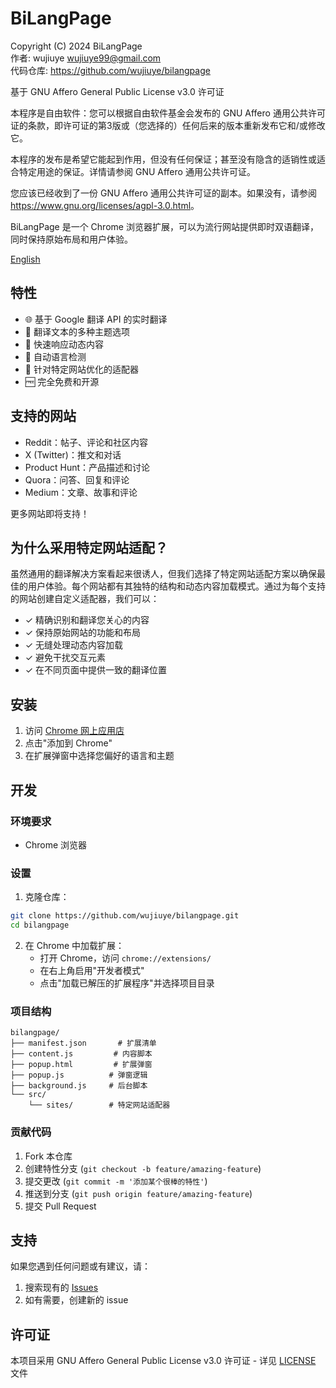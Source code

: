 # BiLangPage

Copyright (C) 2024 BiLangPage  
作者: wujiuye <wujiuye99@gmail.com>  
代码仓库: https://github.com/wujiuye/bilangpage

基于 GNU Affero General Public License v3.0 许可证

本程序是自由软件：您可以根据自由软件基金会发布的 GNU Affero 通用公共许可证的条款，即许可证的第3版或（您选择的）任何后来的版本重新发布它和/或修改它。

本程序的发布是希望它能起到作用，但没有任何保证；甚至没有隐含的适销性或适合特定用途的保证。详情请参阅 GNU Affero 通用公共许可证。

您应该已经收到了一份 GNU Affero 通用公共许可证的副本。如果没有，请参阅 <https://www.gnu.org/licenses/agpl-3.0.html>。

BiLangPage 是一个 Chrome 浏览器扩展，可以为流行网站提供即时双语翻译，同时保持原始布局和用户体验。

[English](./README.md)

## 特性

- 🌐 基于 Google 翻译 API 的实时翻译
- 🎨 翻译文本的多种主题选项
- 🚀 快速响应动态内容
- 🔄 自动语言检测
- 💫 针对特定网站优化的适配器
- 🆓 完全免费和开源

## 支持的网站

- Reddit：帖子、评论和社区内容
- X (Twitter)：推文和对话
- Product Hunt：产品描述和讨论
- Quora：问答、回复和评论
- Medium：文章、故事和评论

更多网站即将支持！

## 为什么采用特定网站适配？

虽然通用的翻译解决方案看起来很诱人，但我们选择了特定网站适配方案以确保最佳的用户体验。每个网站都有其独特的结构和动态内容加载模式。通过为每个支持的网站创建自定义适配器，我们可以：

- ✓ 精确识别和翻译您关心的内容
- ✓ 保持原始网站的功能和布局
- ✓ 无缝处理动态内容加载
- ✓ 避免干扰交互元素
- ✓ 在不同页面中提供一致的翻译位置

## 安装

1. 访问 [Chrome 网上应用店](https://chromewebstore.google.com/detail/bilangpage/ecglmijmieonanjgfojbcapmkgpahhil)
2. 点击"添加到 Chrome"
3. 在扩展弹窗中选择您偏好的语言和主题

## 开发

### 环境要求

- Chrome 浏览器

### 设置

1. 克隆仓库：

```bash
git clone https://github.com/wujiuye/bilangpage.git
cd bilangpage
```

2. 在 Chrome 中加载扩展：
   - 打开 Chrome，访问 `chrome://extensions/`
   - 在右上角启用"开发者模式"
   - 点击"加载已解压的扩展程序"并选择项目目录

### 项目结构

```
bilangpage/
├── manifest.json       # 扩展清单
├── content.js         # 内容脚本
├── popup.html         # 扩展弹窗
├── popup.js          # 弹窗逻辑
├── background.js     # 后台脚本
└── src/
    └── sites/        # 特定网站适配器
```

### 贡献代码

1. Fork 本仓库
2. 创建特性分支 (`git checkout -b feature/amazing-feature`)
3. 提交更改 (`git commit -m '添加某个很棒的特性'`)
4. 推送到分支 (`git push origin feature/amazing-feature`)
5. 提交 Pull Request

## 支持

如果您遇到任何问题或有建议，请：

1. 搜索现有的 [Issues](https://github.com/wujiuye/bilangpage/issues)
2. 如有需要，创建新的 issue

## 许可证

本项目采用 GNU Affero General Public License v3.0 许可证 - 详见 [LICENSE](LICENSE) 文件
